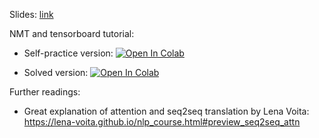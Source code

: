 Slides:
[link](https://github.com/girafe-ai/natural-language-processing/blob/master/week03_machine_translation/MSAI_NLP_f21_lect103_Machine_Tranlation.pdf)

NMT and tensorboard tutorial:
* Self-practice version:
[![Open In Colab](https://colab.research.google.com/assets/colab-badge.svg)](https://colab.research.google.com/github/girafe-ai/natural-language-processing/blob/master/week03_machine_translation/practice1_03_seq2seq_nmt_and_tensorboard.ipynb)

* Solved version:
[![Open In Colab](https://colab.research.google.com/assets/colab-badge.svg)](https://colab.research.google.com/github/girafe-ai/natural-language-processing/blob/master/week03_machine_translation/practice1_03_seq2seq_nmt_and_tensorboard__completed.ipynb)


Further readings:

* Great explanation of attention and seq2seq translation by Lena Voita: https://lena-voita.github.io/nlp_course.html#preview_seq2seq_attn